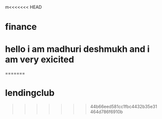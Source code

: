m<<<<<<< HEAD

# finance 
# hello i am madhuri deshmukh and  i am very exicited

=======
# lendingclub
>>>>>>> 44b66eed581cc1fbc4432b35e31464d786f6910b
